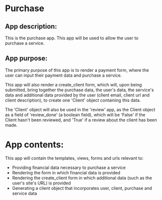 # Purchase


## App description:

This is the purchase app. This app will be used to allow the user to 
purchase a service.


## App purpose:

The primary purpose of this app is to render a payment form, where the 
user can input their payment data and purchase a service.

This app will also render a create_client form, which will, upon being 
submitted, bring together the purchase data, the user's data, 
the service's data and additional data provided by the user (client 
email, client url and client description), to create one 'Client' 
object containing this data.  

The 'Client' object will also be used in the 'review' app, as the 
Client object as a field of 'review_done' (a boolean field), which 
will be 'False' if the Client hasn't been reviewed, and 'True' if 
a review about the client has been made.

# App contents:

This app will contain the templates, views, forms and urls 
relevant to:
* Providing financial data necessary to purchase a service
* Rendering the form in which financial data is provided
* Rendering the create_client form in which additional data (such as the user's 
site's URL) is provided
* Generating a client object that incorporates user, client, purchase 
and service data

